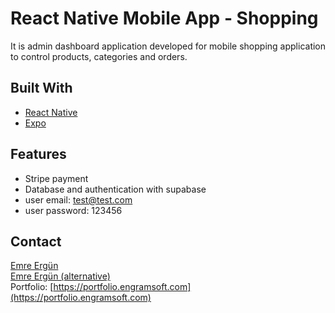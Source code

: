 # React Native Mobile App - Shopping

It is admin dashboard application developed for mobile shopping application to control products, categories and orders.

## Built With

- [React Native](https://reactnative.dev/)
- [Expo](https://expo.dev/)

## Features

- Stripe payment
- Database and authentication with supabase
- user email: test@test.com
- user password: 123456

## Contact

[Emre Ergün](mailto:pvt.emreergun@gmail.com)  
[Emre Ergün (alternative)](mailto:emreergun@engramsoft.com)  
Portfolio: [https://portfolio.engramsoft.com](https://portfolio.engramsoft.com)
